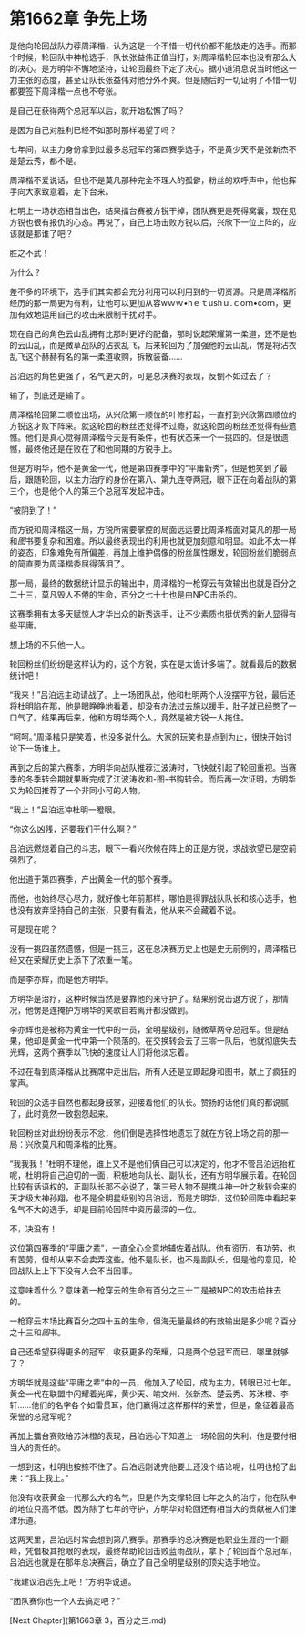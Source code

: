 # 第1662章 争先上场

是他向轮回战队力荐周泽楷，认为这是一个不惜一切代价都不能放走的选手。而那个时候，轮回队中神枪选手，队长张益伟正值当打，对周泽楷轮回本也没有那么大的决心。是方明华不懈地坚持，让轮回最终下定了决心。据小道消息说当时他这一力主张的态度，甚至让队长张益伟对他分外不爽。但是随后的一切证明了不惜一切都要签下周泽楷一点也不夸张。

是自己在获得两个总冠军以后，就开始松懈了吗？

是因为自己对胜利已经不如那时那样渴望了吗？

七年间，以主力身份拿到过最多总冠军的第四赛季选手，不是黄少天不是张新杰不是楚云秀，都不是。

周泽楷不爱说话，但也不是莫凡那种完全不理人的孤僻，粉丝的欢呼声中，他也挥手向大家致意着，走下台来。

杜明上一场状态相当出色，结果擂台赛被方锐干掉，团队赛更是死得窝囊，现在见方锐也很有报仇的心态。再说了，自己上场击败方锐以后，兴欣下一位上阵的，应该就是那谁了吧？

胜之不武！

为什么？

差不多的环境下，选手们其实都会充分利用可以利用到的一切资源。只是周泽楷所经历的那一局更为有利，让他可以更加从容wｗｗ•hｅｔushｕ.ｃoｍ•coｍ，更加有效地运用自己的攻击来限制干扰对手。

现在自己的角色云山乱拥有比那时更好的配备，那时说起荣耀第一柔道，还不是他的云山乱，而是微草战队的沾衣乱飞，后来轮回为了加强他的云山乱，愣是将沾衣乱飞这个赫赫有名的第一柔道收购，拆散装备……

吕泊远的角色更强了，名气更大的，可是总决赛的表现，反倒不如过去了？

输了，到底还是输了。

周泽楷轮回第二顺位出场，从兴欣第一顺位的叶修打起，一直打到兴欣第四顺位的方锐这才败下阵来。就这轮回的粉丝还觉得不过瘾，就这轮回的粉丝还觉得有些遗憾。他们是真心觉得周泽楷今天是有条件，也有状态来一个一挑四的。但是很遗憾，最终他还是在败在了和他同期的方锐手上。

但是方明华，他不是黄金一代，他是第四赛季中的“平庸新秀”，但是他笑到了最后，跟随轮回，以主力治疗的身份在第八、第九连夺两冠，眼下正在向着战队的第三个，也是他个人的第三个总冠军发起冲击。

“被阴到了！”

而方锐和周泽楷这一局，方锐所需要掌控的局面远远要比周泽楷面对莫凡的那一局和*图*书要复杂和困难。所以最终表现出的利用也就更加刻意和明显。如此不太一样的姿态，印象难免有所偏差，再加上维护偶像的粉丝属性爆发，轮回粉丝们脆弱点的简直要为周泽楷委屈得落泪了。

那一局，最终的数据统计显示的输出中，周泽楷的一枪穿云有效输出也就是百分之二十三，莫凡毁人不倦的生命，百分之七十七也是由NPC击杀的。

这赛季拥有太多天赋惊人才华出众的新秀选手，让不少素质也挺优秀的新人显得有些平庸。

想上场的不只他一人。

轮回粉丝们纷纷是这样认为的，这个方锐，实在是太诡计多端了。就看最后的数据统计吧！

“我来！”吕泊远主动请战了。上一场团队战，他和杜明两个人没摆平方锐，最后还将杜明陷在那，他是眼睁睁地看着，却没有办法过去施以援手，肚子就已经憋了一口气了。结果再后来，他和方明华两个人，竟然是被方锐一人拖住。

“呵呵。”周泽楷只是笑着，也没多说什么。大家的玩笑也是点到为止，很快开始讨论下一场谁上。

再到之后的第六赛季，方明华向战队推荐江波涛时，飞快就引起了轮回重视。当赛季的冬季转会期就果断完成了江波涛收和-图-书购转会。而后再一次证明，方明华又为轮回推荐了一个非同小可的人物。

“我上！”吕泊远冲杜明一瞪眼。

“你这么凶残，还要我们干什么啊？”

吕泊远燃烧着自己的斗志，眼下一看兴欣候在阵上的正是方锐，求战欲望已是空前强烈了。

他出道于第四赛季，产出黄金一代的那个赛季。

而他，也始终尽心尽力，就好像七年前那样，哪怕是得罪战队队长和核心选手，他也没有放弃坚持自己的主张，只要有看法，他从来不会藏着不说。

可是现在呢？

没有一挑四虽然遗憾，但是一挑三，这在总决赛历史上也是史无前例的，周泽楷已经又在荣耀历史上添下了浓重一笔。

而是李亦辉，而是他方明华。

方明华是治疗，这种时候当然是要靠他的来守护了。结果别说击退方锐了，那情况，他愣是连掩护方明华的笑歌自若离开都没做到。

李亦辉也是被称为黄金一代中的一员，全明星级别，随微草两夺总冠军。但是结果，他却是黄金一代中第一个陨落的。在交换转会去了三零一队后，他就彻底失去光辉，这两个赛季以飞快的速度让人们将他淡忘着。

不过在看到周泽楷从比赛席中走出后，所有人还是立即起身和图书，献上了疯狂的掌声。

轮回的众选手自然也都起身鼓掌，迎接着他们的队长。赞扬的话他们真的都说腻了，此时竟然一致抱怨起来。

轮回粉丝对此纷纷表示不忿，他们倒是选择性地遗忘了就在方锐上场之前的那一局：兴欣莫凡和周泽楷的比赛。

“我我我！”杜明不理他，谁上又不是他们俩自己可以决定的，他才不管吕泊远抬杠呢，杜明将自己迫切的一面，积极地向队长、副队长，还有方明华展示着。在轮回比较有话语权的，正副队长那不必说了，第三号人物不是携斗神一叶之秋转会来的天才级大神孙翔，也不是全明星级别的吕泊远，而是方明华，这位轮回阵中看起来名气不大的选手，却是目前轮回阵中资历最深的一位。

不，决没有！

这位第四赛季的“平庸之辈”，一直全心全意地辅佐着战队。他有资历，有功劳，也有苦劳，但却从来不会卖弄这些。他不是队长，也不是副队长，但是他的意见，轮回战队上上下下没有人会不当回事。

这意味着什么？意味着一枪穿云的生命有百分之三十二是被NPC的攻击给抹去的。

一枪穿云本场比赛百分之四十五的生命，但海无量最终的有效输出是多少呢？百分之十三和*图*书。

自己还希望获得更多的冠军，收获更多的荣耀，只是两个总冠军而已，哪里就够了？

方明华就是这些“平庸之辈”中的一员，他加入了轮回，成为主力，转眼已过七年。黄金一代在联盟中闪耀着光辉，黄少天、喻文州、张新杰、楚云秀、苏沐橙、李轩……他们的名字各个如雷贯耳，他们赢得过这样那样的荣誉，但是，象征着最高荣誉的总冠军呢？

再加上擂台赛败给苏沐橙的表现，吕泊远心下知道上一场轮回的失利，他是要付相当大的责任的。

一想到这，杜明也按捺不住了。吕泊远刚说完他要上还没个结论呢，杜明也抢了出来：“我上我上。”

他没有收获黄金一代那么大的名气，但是作为支撑轮回七年之久的治疗，他在队中的地位只高不低。因为除了七年的守护，方明华对轮回还有相当大的贡献被人们津津乐道。

这两天里，吕泊远时常会想到第八赛季。那赛季的总决赛是他职业生涯的一个巅峰，凭借极其抢眼的表现，最终帮助轮回击败蓝雨战队，拿下了轮回首个总冠军，吕泊远也就是在那年总决赛后，确立了自己全明星级别的顶尖选手地位。

“我建议泊远先上吧！”方明华说道。

“团队赛你也一个人去搞定吧？”



[Next Chapter](第1663章 3，百分之三.md)